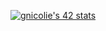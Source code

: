 [![gnicolie's 42 stats](https://badge.mediaplus.ma/colorfulwaves/gnicolie?1337Badge=off&UM6P=off)](https://github.com/oakoudad/badge42)
